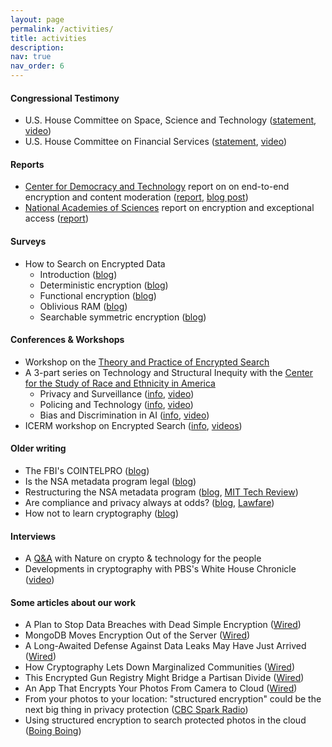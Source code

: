 ```yaml
---
layout: page
permalink: /activities/
title: activities 
description: 
nav: true
nav_order: 6
---
```


#### Congressional Testimony
* U.S. House Committee on Space, Science and Technology ([statement](https://republicans-science.house.gov/_cache/files/1/f/1f75079e-0248-47f3-9da3-e040fcef99bb/C5211DF57EAF1F86B0DEDB14A7CF5FB4.2021-05-19-testimony-kamara.pdf), [video](https://youtu.be/HhEjtMm_l7g)) 
* U.S. House Committee on Financial Services ([statement](https://cs.brown.edu/~seny/pubs/fsc-testimony.pdf), [video](https://www.youtube.com/live/F_FDbCUOMWA?si=8G2W1mumR8ILRahT)) 

#### Reports 
* [Center for
  Democracy and Technology](https://cdt.org/) report on on end-to-end encryption and content moderation 
([report](https://cdt.org/wp-content/uploads/2021/08/CDT-Outside-Looking-In-Approaches-to-Content-Moderation-in-End-to-End-Encrypted-Systems-updated-20220113.pdf),
[blog
post](https://cdt.org/insights/outside-looking-in-approaches-to-content-moderation-in-end-to-end-encrypted-systems/))
* [National Academies of Sciences](https://www.nationalacademies.org/) report on encryption and exceptional access ([report](https://nap.nationalacademies.org/catalog/25010/decrypting-the-encryption-debate-a-framework-for-decision-makers))
 
#### Surveys

* How to Search on Encrypted Data
    * Introduction ([blog](https://esl.cs.brown.edu/blog/how-to-search-on-encrypted-data-introduction-part-1/))
    * Deterministic encryption ([blog](https://esl.cs.brown.edu/blog/how-to-search-on-encrypted-data-deterministic-encryption-part-2/))
    * Functional encryption ([blog](https://esl.cs.brown.edu/blog/how-to-search-on-encrypted-data-functional-encryption-part-3/))
    * Oblivious RAM ([blog](https://esl.cs.brown.edu/blog/how-to-search-on-encrypted-data-oblivious-rams-part-4/))
    * Searchable symmetric encryption ([blog](https://esl.cs.brown.edu/blog/how-to-search-on-encrypted-data-searchable-symmetric-encryption-part-5/))


#### Conferences & Workshops
* Workshop on the [Theory and Practice of Encrypted Search](https://esl.cs.brown.edu/tpes/)
* A 3-part series on Technology and Structural Inequity with the [Center for the Study of Race and Ethnicity in America](https://www.brown.edu/academics/race-ethnicity/home)
    * Privacy and Surveillance ([info](https://www.brown.edu/academics/race-ethnicity/events/technology-and-structural-inequity-series-privacy-and-surveillance),
[video](https://youtu.be/6tRM-p9DaHQ))
    * Policing and Technology ([info](https://www.brown.edu/academics/race-ethnicity/events/technology-and-structural-inequality-series-policing-and-technology), [video](https://youtu.be/1FIQD8Sa934))
    * Bias and Discrimination in AI ([info](https://www.brown.edu/academics/race-ethnicity/events/technology-and-structural-inequality-series-bias-and-discrimination-ai), [video](https://youtu.be/z6pRfIM9QJc))
* ICERM workshop on Encrypted Search ([info](https://icerm.brown.edu/topical_workshops/tw19-1-es/), [videos](https://icerm.brown.edu/topical_workshops/tw19-1-es/#lecturevideos)) 

#### Older writing
* The FBI's COINTELPRO ([blog](http://algosforthepeople.org/)) 
* Is the NSA metadata program legal ([blog](https://esl.cs.brown.edu/blog/is-the-nsa-metadata-program-legal/))
* Restructuring the NSA metadata program ([blog](https://esl.cs.brown.edu/blog/restructuring-the-nsa-metadata-program/), [MIT Tech Review](https://www.technologyreview.com/2014/04/09/251050/cryptography-could-add-privacy-protections-to-nsa-phone-surveillance/))
* Are compliance and privacy always at odds? ([blog](https://esl.cs.brown.edu/blog/are-compliance-and-privacy-always-at-odds/), [Lawfare](https://www.lawfaremedia.org/article/way-forward-bulk-collection))
* How not to learn cryptography ([blog](https://esl.cs.brown.edu/blog/how-not-to-learn-cryptography/))

#### Interviews 
* A [Q&A](https://www.nature.com/articles/s43588-022-00196-2) with Nature on crypto & technology for the people  
* Developments in cryptography with PBS's White House Chronicle ([video](https://vimeo.com/310867887))


#### Some articles about our work
* A Plan to Stop Data Breaches with Dead Simple Encryption ([Wired](https://www.wired.com/story/field-level-encryption-databases-mongobd/))
* MongoDB Moves Encryption Out of the Server ([Wired](https://duo.com/decipher/mongodb-moves-encryption-out-of-the-server))
* A Long-Awaited Defense Against Data Leaks May Have Just Arrived ([Wired](https://www.wired.com/story/mongodb-queryable-encryption-databases/))
* How Cryptography Lets Down Marginalized Communities ([Wired](https://www.wired.com/story/seny-kamara-crypto-encryption-underserved-communities/))
* This Encrypted Gun Registry Might Bridge a Partisan Divide ([Wired](https://www.wired.com/story/national-gun-registry-encrypted-decentralized/))
* An App That Encrypts Your Photos From Camera to Cloud ([Wired](https://www.wired.com/story/pixek-app-encrypts-photos-from-camera-to-cloud/))
* From your photos to your location: "structured encryption" could be the next big thing in privacy protection ([CBC Spark Radio](https://www.cbc.ca/radio/spark/384-companies-can-t-share-data-encrypted-photo-storage-and-more-1.4528003/from-your-photos-to-your-location-structured-encryption-could-be-the-next-big-thing-in-privacy-protection-1.4528018))
* Using structured encryption to search protected photos in the cloud ([Boing Boing](https://boingboing.net/2018/01/22/real-world-crypto.html))
 
